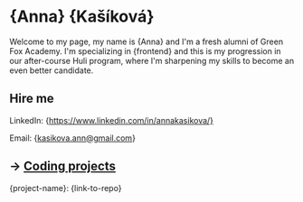# {Anna} {Kašíková}

Welcome to my page, my name is {Anna} and I'm a fresh alumni of Green Fox Academy. I'm specializing in {frontend} and this is my progression in our after-course Huli program, where I'm sharpening my skills to become an even better candidate.

## Hire me
LinkedIn: {https://www.linkedin.com/in/annakasikova/}

Email: {kasikova.ann@gmail.com}

## &rarr; [Coding projects](https://github.com/green-fox-academy/definitions/tree/master/project-phase/huli/coding-projects)
{project-name}: {link-to-repo}
